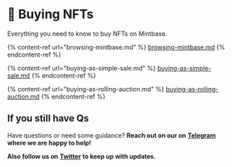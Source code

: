# 🛒 Buying NFTs

Everything you need to know to buy NFTs on Mintbase.

{% content-ref url="browsing-mintbase.md" %}
[browsing-mintbase.md](browsing-mintbase.md)
{% endcontent-ref %}

{% content-ref url="buying-as-simple-sale.md" %}
[buying-as-simple-sale.md](buying-as-simple-sale.md)
{% endcontent-ref %}

{% content-ref url="buying-as-rolling-auction.md" %}
[buying-as-rolling-auction.md](buying-as-rolling-auction.md)
{% endcontent-ref %}

## If you still have Qs

Have questions or need some guidance? **Reach out on our on** [**Telegram**](https://t.me/Mintbase) **where we are happy to help!**

**Also follow us on** [**Twitter**](https://twitter.com/mintbase) **to keep up with updates.**
